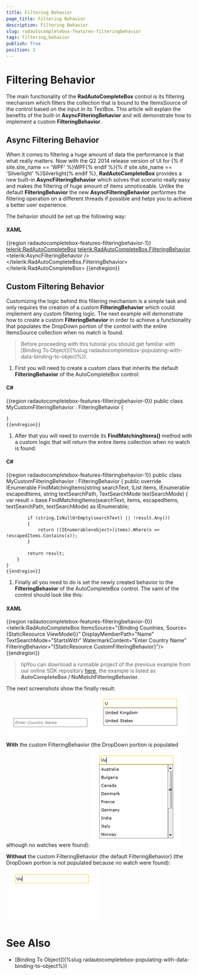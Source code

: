 ```yaml
---
title: Filtering Behavior
page_title: Filtering Behavior
description: Filtering Behavior
slug: radautocompletebox-features-filteringbehavior
tags: filtering,behavior
publish: True
position: 2
---
```


# Filtering Behavior



The main functionality of the __RadAutoCompleteBox__ control is its filtering mechanism which filters the collection that is bound to the ItemsSource of the control
        based on the input in its TextBox. This article will explain the benefits of the built-in __AsyncFilteringBehavior__ and 
        will demonstrate how to implement a custom __FilteringBehavior__.
      

## Async Filtering Behavior

When it comes to filtering a huge amount of data the performance is that what really matters. 
          Now with the Q2 2014 release version of UI for {% if site.site_name == 'WPF' %}WPF{% endif %}{% if site.site_name == 'Silverlight' %}Silverlight{% endif %}, __RadAutoCompleteBox__
          provides a new built-in __AsyncFilteringBehavior__ which solves that scenario really easy and makes the filtering of huge amount of items unnoticeable. 
          Unlike the default __FilteringBehavior__ the new __AsyncFilteringBehavior__ performes the filtering operation on a different threads
          if possible and helps you to achieve a better user experience.
        

The behavior should be set up the following way:

#### __XAML__

{{region radautocompletebox-features-filteringbehavior-1}}
	<telerik:RadAutoCompleteBox>
		<telerik:RadAutoCompleteBox.FilteringBehavior>
			<telerik:AsyncFilteringBehavior />
		</telerik:RadAutoCompleteBox.FilteringBehavior>
	</telerik:RadAutoCompleteBox>
	{{endregion}}



## Custom Filtering Behavior

Customizing the logic behind this filtering mechanism is a simple task and only requires the creation of a custom __FilteringBehavior__
          which could implement any custom filtering logic. The next example will demonstrate how to create a custom __FilteringBehavior__ in order to achieve a functionality
          that populates the DropDown portion of the control with the entire ItemsSource collection when no match is found.
        

>Before proceeding with this tutorial you should get familiar with [Binding To Object]({%slug radautocompletebox-populating-with-data-binding-to-object%}).
          

1. First you will need to create a custom class that inherits the default __FilteringBehavior__ of the AutoCompleteBox control:
            

#### __C#__

{{region radautocompletebox-features-filteringbehavior-0}}
	public class MyCustomFilteringBehavior : FilteringBehavior
	{
	
	}
	{{endregion}}



1. After that you will need to override its __FindMatchingItems()__ method with a custom logic that will return the entire items collection when no watch is found:
            

#### __C#__

{{region radautocompletebox-features-filteringbehavior-1}}
	public class MyCustomFilteringBehavior : FilteringBehavior
	{
		public override IEnumerable<object> FindMatchingItems(string searchText, IList items, IEnumerable<object> escapedItems, string textSearchPath, TextSearchMode textSearchMode)
		{
			var result = base.FindMatchingItems(searchText, items, escapedItems, textSearchPath, textSearchMode) as IEnumerable<object>;
	 
			if (string.IsNullOrEmpty(searchText) || !result.Any())
			{
				return ((IEnumerable<object>)items).Where(x => !escapedItems.Contains(x));
			}
	
			return result;
		}
	}
	{{endregion}}



1. Finally all you need to do is set the newly created behavior to the __FilteringBehavior__ of the AutoCompleteBox control. The xaml of the control should look like this:
            

#### __XAML__

{{region radautocompletebox-features-filteringbehavior-0}}
	<telerik:RadAutoCompleteBox ItemsSource="{Binding Countries, Source={StaticResource ViewModel}}"
								DisplayMemberPath="Name" 
								TextSearchMode="StartsWith"
								WatermarkContent="Enter Country Name"
								FilteringBehavior="{StaticResource CustomFilteringBehavior}"/>
	{{endregion}}



>tipYou can download a runnable project of the previous example from our online SDK repository 
            [here](https://github.com/telerik/xaml-sdk), the example is listed as __AutoCompleteBox / NoMatchFilteringBehavior__.
          

The next screenshots show the finally result:
        ![radautocompletebox-features-filteringbehavior-1](images/radautocompletebox-features-filteringbehavior-1.png)![radautocompletebox-features-filteringbehavior-2](images/radautocompletebox-features-filteringbehavior-2.png)

__With__ the custom FilteringBehavior (the DropDown portion is populated although no watches were found):
        ![radautocompletebox-features-filteringbehavior-3](images/radautocompletebox-features-filteringbehavior-3.png)

__Without__ the custom FilteringBehavior (the default FilteringBehavior) (the DropDown portion is not populated because no watch were found):
        ![radautocompletebox-features-filteringbehavior-4](images/radautocompletebox-features-filteringbehavior-4.png)

# See Also

 * [Binding To Object]({%slug radautocompletebox-populating-with-data-binding-to-object%})
